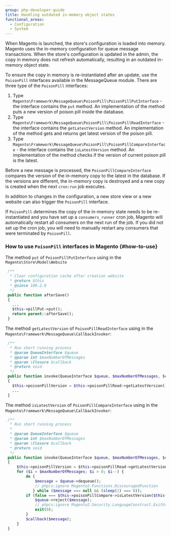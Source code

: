 ```yaml
---
group: php-developer-guide
title: Handling outdated in-memory object states
functional_areas:
  - Configuration
  - System
---
```


When Magento is launched, the store's configuration is loaded into memory. Magento uses the in-memory configuration for queue message transactions. When the store's configuration is updated in the admin, the copy in memory does not refresh automatically, resulting in an outdated in-memory object state.

To ensure the copy in memory is re-instantiated after an update, use the `PoisonPill` interfaces available in the MessageQueue module.
There are three type of the `PoisonPill` interfaces:

1. Type `Magento\Framework\MessageQueue\PoisonPill\PoisonPillPutInterface` - the interface contains the `put` method. An implementation of the method puts a new version of poison pill inside the database.
1. Type `Magento\Framework\MessageQueue\PoisonPill\PoisonPillReadInterface` - the interface contains the `getLatestVersion` method. An implementation of the method gets and returns get latest version of the poison pill.
1. Type `Magento\Framework\MessageQueue\PoisonPill\PoisonPillCompareInterface` - the interface contains the `isLatestVersion` method. An implementation of the method checks if the version of current poison pill is the latest.

Before a new message is processed, the `PoisonPillCompareInterface` compares the version of the in-memory copy to the latest in the database. If the versions are different, the in-memory copy is destroyed and a new copy is created when the next `cron:run` job executes.

In addition to changes in the configuration, a new store view or a new website can also trigger the `PoisonPill` interface.

If `PoisonPill` determines the copy of the in-memory state needs to be re-instantiated and you have set up a `consumers_runner` cron job, Magento will automatically restart all consumers on the next run of the job. If you did not set up the cron job, you will need to manually restart any consumers that were terminated by `PoisonPill`.

### How to use `PoisonPill` interfaces in Magento {#how-to-use}

The method `put` of `PoisonPillPutInterface` using in the `Magento\Store\Model\Website`

```php
 /**
  * Clear configuration cache after creation website
  * @return $this
  * @since 100.2.0
  */
 public function afterSave()
 {
   ...
   $this->pillPut->put();
   return parent::afterSave();
 }
```

The method `getLatestVersion` of `PoisonPillReadInterface` using in the `Magento\Framework\MessageQueue\CallbackInvoker`:

```php
 /**
  * Run short running process
  * @param QueueInterface $queue
  * @param int $maxNumberOfMessages
  * @param \Closure $callback
  * @return void
  */
 public function invoke(QueueInterface $queue, $maxNumberOfMessages, $callback)
 {
   $this->poisonPillVersion = $this->poisonPillRead->getLatestVersion();
   ...
 }
```

The method `isLatestVersion` of `PoisonPillCompareInterface` using in the `Magento\Framework\MessageQueue\CallbackInvoker`:

```php
 /**
  * Run short running process
  *
  * @param QueueInterface $queue
  * @param int $maxNumberOfMessages
  * @param \Closure $callback
  * @return void
  */
 public function invoke(QueueInterface $queue, $maxNumberOfMessages, $callback)
 {
     $this->poisonPillVersion = $this->poisonPillRead->getLatestVersion();
     for ($i = $maxNumberOfMessages; $i > 0; $i--) {
         do {
             $message = $queue->dequeue();
             // phpcs:ignore Magento2.Functions.DiscouragedFunction
            } while ($message === null && (sleep(1) === 0));
         if (false === $this->poisonPillCompare->isLatestVersion($this->poisonPillVersion)) {
             $queue->reject($message);
             // phpcs:ignore Magento2.Security.LanguageConstruct.ExitUsage
             exit(0);
         }
         $callback($message);
     }
 }
```
